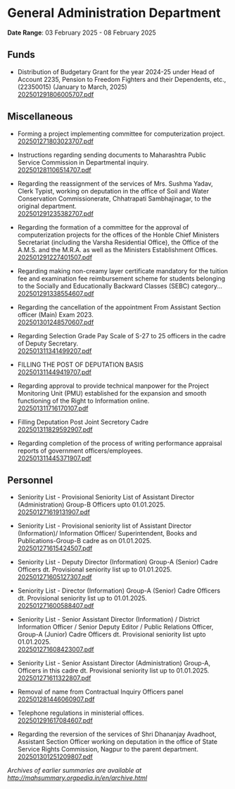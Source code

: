 # General Administration Department

**Date Range**: 03 February 2025 - 08 February 2025


## Funds
- Distribution of Budgetary Grant for the year 2024-25 under Head of Account 2235, Pension to Freedom Fighters and their Dependents, etc., (22350015) (January to March, 2025)\
  [202501291806005707.pdf](https://gr.maharashtra.gov.in/Site/Upload/Government%20Resolutions/English/202501291806005707.pdf)

## Miscellaneous
- Forming a project implementing committee for computerization project.\
  [202501271803023707.pdf](https://gr.maharashtra.gov.in/Site/Upload/Government%20Resolutions/English/202501271803023707.....pdf)

- Instructions regarding sending documents to Maharashtra Public Service Commission in Departmental inquiry.\
  [202501281106514707.pdf](https://gr.maharashtra.gov.in/Site/Upload/Government%20Resolutions/English/202501281106514707.pdf)

- Regarding the reassignment of the services of Mrs. Sushma Yadav, Clerk Typist, working on deputation in the office of Soil and Water Conservation Commissionerate, Chhatrapati Sambhajinagar, to the original department.\
  [202501291235382707.pdf](https://gr.maharashtra.gov.in/Site/Upload/Government%20Resolutions/English/202501291235382707.pdf)

- Regarding the formation of a committee for the approval of computerization projects for the offices of the Honble Chief Ministers Secretariat (including the Varsha Residential Office), the Office of the A.M.S. and the M.R.A. as well as the Ministers Establishment Offices.\
  [202501291227401507.pdf](https://gr.maharashtra.gov.in/Site/Upload/Government%20Resolutions/English/202501291227401507.pdf)

- Regarding making non-creamy layer certificate mandatory for the tuition fee and examination fee reimbursement scheme for students belonging to the Socially and Educationally Backward Classes (SEBC) category...\
  [202501291338554607.pdf](https://gr.maharashtra.gov.in/Site/Upload/Government%20Resolutions/English/202501291338554607.pdf)

- Regarding the cancellation of the appointment From Assistant Section officer (Main) Exam 2023.\
  [202501301248570607.pdf](https://gr.maharashtra.gov.in/Site/Upload/Government%20Resolutions/English/202501301248570607.pdf)

- Regarding   Selection Grade Pay Scale of S-27 to 25 officers in the cadre of Deputy Secretary.\
  [202501311341499207.pdf](https://gr.maharashtra.gov.in/Site/Upload/Government%20Resolutions/English/202501311341499207.pdf)

- FILLING THE POST OF DEPUTATION BASIS\
  [202501311449419707.pdf](https://gr.maharashtra.gov.in/Site/Upload/Government%20Resolutions/English/202501311449419707.pdf)

- Regarding approval to provide technical manpower for the Project Monitoring Unit (PMU) established for the expansion and smooth functioning of the Right to Information online.\
  [202501311716170107.pdf](https://gr.maharashtra.gov.in/Site/Upload/Government%20Resolutions/English/202501311716170107.pdf)

- Filling Deputation Post  Joint Secretory Cadre\
  [202501311829592907.pdf](https://gr.maharashtra.gov.in/Site/Upload/Government%20Resolutions/English/202501311829592907.pdf)

- Regarding completion of the process of writing performance appraisal reports of government officers/employees.\
  [202501311445371907.pdf](https://gr.maharashtra.gov.in/Site/Upload/Government%20Resolutions/English/202501311445371907.......pdf)

## Personnel
- Seniority List - Provisional Seniority List of Assistant Director (Administration) Group-B Officers upto 01.01.2025.\
  [202501271619131907.pdf](https://gr.maharashtra.gov.in/Site/Upload/Government%20Resolutions/English/202501271619131907.pdf)

- Seniority List - Provisional seniority list of Assistant Director (Information)/ Information Officer/ Superintendent, Books and Publications-Group-B cadre as on 01.01.2025.\
  [202501271615424507.pdf](https://gr.maharashtra.gov.in/Site/Upload/Government%20Resolutions/English/202501271615424507.pdf)

- Seniority List - Deputy Director (Information) Group-A (Senior) Cadre Officers dt. Provisional seniority list up to 01.01.2025.\
  [202501271605127307.pdf](https://gr.maharashtra.gov.in/Site/Upload/Government%20Resolutions/English/202501271605127307.pdf)

- Seniority List - Director (Information) Group-A (Senior) Cadre Officers dt. Provisional seniority list up to 01.01.2025.\
  [202501271600588407.pdf](https://gr.maharashtra.gov.in/Site/Upload/Government%20Resolutions/English/202501271600588407.pdf)

- Seniority List - Senior Assistant Director (Information) / District Information Officer / Senior Deputy Editor / Public Relations Officer, Group-A (Junior) Cadre Officers dt. Provisional seniority list upto 01.01.2025.\
  [202501271608423007.pdf](https://gr.maharashtra.gov.in/Site/Upload/Government%20Resolutions/English/202501271608423007.pdf)

- Seniority List - Senior Assistant Director (Administration) Group-A, Officers in this cadre dt. Provisional seniority list up to 01.01.2025.\
  [202501271611322807.pdf](https://gr.maharashtra.gov.in/Site/Upload/Government%20Resolutions/English/202501271611322807.pdf)

- Removal of name from Contractual Inquiry Officers panel\
  [202501281446060907.pdf](https://gr.maharashtra.gov.in/Site/Upload/Government%20Resolutions/English/202501281446060907.pdf)

- Telephone regulations in ministerial offices.\
  [202501291617084607.pdf](https://gr.maharashtra.gov.in/Site/Upload/Government%20Resolutions/English/202501291617084607.pdf)

- Regarding the reversion of the services of Shri Dhananjay Avadhoot, Assistant Section Officer working on deputation in the office of State Service Rights Commission, Nagpur to the parent department.\
  [202501301251209807.pdf](https://gr.maharashtra.gov.in/Site/Upload/Government%20Resolutions/English/202501301251209807.pdf)


*Archives of earlier summaries are available at http://mahsummary.orgpedia.in/en/archive.html*